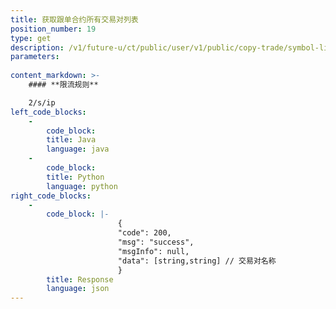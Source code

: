 ```yaml
---
title: 获取跟单合约所有交易对列表
position_number: 19
type: get
description: /v1/future-u/ct/public/user/v1/public/copy-trade/symbol-list
parameters:
    
content_markdown: >-
    #### **限流规则**

    2/s/ip
left_code_blocks:
    -
        code_block:
        title: Java
        language: java
    -
        code_block:
        title: Python
        language: python
right_code_blocks:
    -
        code_block: |-
                        {
                        "code": 200,
                        "msg": "success",
                        "msgInfo": null,
                        "data": [string,string] // 交易对名称
                        }
        title: Response
        language: json
---
```

